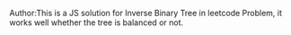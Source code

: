 Author:This is a JS solution for Inverse Binary Tree in leetcode Problem, it works well whether the tree is balanced or not.

